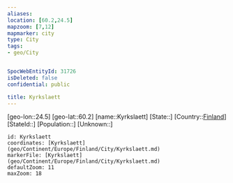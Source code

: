 ```yaml
---
aliases: 
location: [60.2,24.5]
mapzoom: [7,12] 
mapmarker: city 
type: City
tags:
- geo/City


SpocWebEntityId: 31726
isDeleted: false
confidential: public

title: Kyrkslaett
---
```

[geo-lon::24.5]
[geo-lat::60.2]
[name::Kyrkslaett]
[State::]
[Country::[Finland](geo/Continent/Europe/Finland.md)]
[StateId::]
[Population::]
[Unknown::]


```leaflet
id: Kyrkslaett
coordinates: [Kyrkslaett](geo/Continent/Europe/Finland/City/Kyrkslaett.md)
markerFile: [Kyrkslaett](geo/Continent/Europe/Finland/City/Kyrkslaett.md)
defaultZoom: 11 
maxZoom: 18
```


